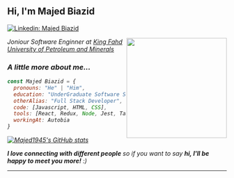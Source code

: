 <h2> Hi, I'm Majed Biazid </h2>  

[![Linkedin: Majed Biazid](https://img.shields.io/badge/-MajedBiazid-blue?style=flat-square&logo=Linkedin&logoColor=white&link=https://www.linkedin.com/in/majed-biazid-174b1b260/)](https://www.linkedin.com/in/majed-biazid-174b1b260/)

<img align='right' src="https://nanomaterialsynthesis.com/wp-content/uploads/2020/11/KFUPM-logo-transparent2.png" width="230">
<p><em>Joniour Software Enginner at <a href="">King Fahd University of Petroleum and Minerals</a><img 
</em></p>

### A little more about me...  

```javascript
const Majed Biazid = {
  pronouns: "He" | "Him",
  education: "UnderGraduate Software Student",
  otherAlias: "Full Stack Developer",
  code: [Javascript, HTML, CSS],
  tools: [React, Redux, Node, Jest, Tailwind, MongoDB, Firebase],
  workingAt: Autobia
}
```
[![Majed1945's GitHub stats](https://github-readme-stats.vercel.app/api?username=Majed1945&show_icons=true&theme=radical)](https://github.com/Majed1945)


<em><b>I love connecting with different people</b> so if you want to say <b>hi, I'll be happy to meet you more!</b> :)</em>

---

